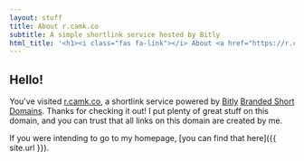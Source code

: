 ```yaml
---
layout: stuff
title: About r.camk.co
subtitle: A simple shortlink service hosted by Bitly
html_title: '<h1><i class="fas fa-link"></i> About <a href="https://r.camk.co">r.camk.co</a></h1>'
---
```

## Hello!

You've visited [r.camk.co](https://r.camk.co), a shortlink service powered by [Bitly](https://bitly.com) [Branded Short Domains][1]. Thanks for checking it out! I put plenty of great stuff on this domain, and you can trust that all links on this domain are created by me.

If you were intending to go to my homepage, [you can find that here]({{ site.url }}).

[1]: https://support.bitly.com/hc/en-us/articles/230558107-What-is-a-Branded-Short-Domain-bsd-and-how-do-I-get-one-
